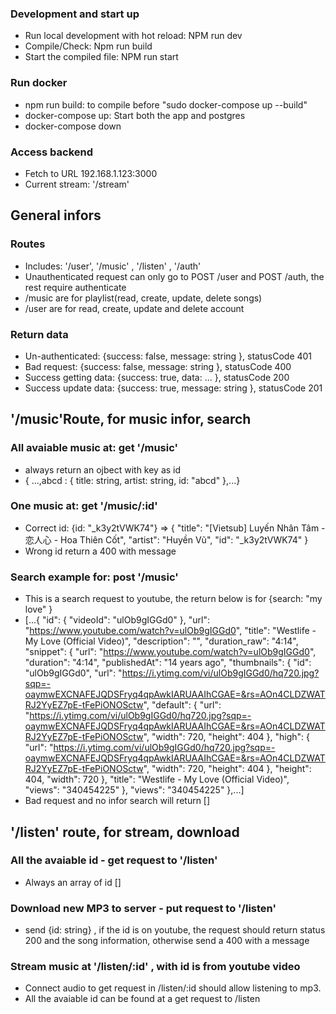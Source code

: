 ### Development and start up

- Run local development with hot reload: NPM run dev
- Compile/Check: Npm run build
- Start the compiled file: NPM run start

### Run docker

- npm run build: to compile before "sudo docker-compose up --build"
- docker-compose up: Start both the app and postgres
- docker-compose down

### Access backend

- Fetch to URL 192.168.1.123:3000
- Current stream: '/stream'

## General infors

### Routes

- Includes: '/user', '/music' , '/listen' , '/auth'
- Unauthenticated request can only go to POST /user and POST /auth, the rest require authenticate
- /music are for playlist(read, create, update, delete songs)
- /user are for read, create, update and delete account

### Return data

- Un-authenticated: {success: false, message: string }, statusCode 401
- Bad request: {success: false, message: string }, statusCode 400
- Success getting data: {success: true, data: ... }, statusCode 200
- Success update data: {success: true, message: string }, statusCode 201

## '/music'Route, for music infor, search

### All avaiable music at: get '/music'

- always return an ojbect with key as id
- { ...,abcd : {
  title: string,
  artist: string,
  id: "abcd"
  },...}

### One music at: get '/music/:id'

- Correct id: {id: "\_k3y2tVWK74"} => {
  "title": "[Vietsub] Luyến Nhân Tâm - 恋人心 - Hoa Thiên Cốt",
  "artist": "Huyền Vũ",
  "id": "\_k3y2tVWK74"
  }
- Wrong id return a 400 with message

### Search example for: post '/music'

- This is a search request to youtube, the return below is for {search: "my love" }
- [...{
  "id": {
  "videoId": "ulOb9gIGGd0"
  },
  "url": "https://www.youtube.com/watch?v=ulOb9gIGGd0",
  "title": "Westlife - My Love (Official Video)",
  "description": "",
  "duration_raw": "4:14",
  "snippet": {
  "url": "https://www.youtube.com/watch?v=ulOb9gIGGd0",
  "duration": "4:14",
  "publishedAt": "14 years ago",
  "thumbnails": {
  "id": "ulOb9gIGGd0",
  "url": "https://i.ytimg.com/vi/ulOb9gIGGd0/hq720.jpg?sqp=-oaymwEXCNAFEJQDSFryq4qpAwkIARUAAIhCGAE=&rs=AOn4CLDZWATRJ2YyEZ7pE-tFePiONOSctw",
  "default": {
  "url": "https://i.ytimg.com/vi/ulOb9gIGGd0/hq720.jpg?sqp=-oaymwEXCNAFEJQDSFryq4qpAwkIARUAAIhCGAE=&rs=AOn4CLDZWATRJ2YyEZ7pE-tFePiONOSctw",
  "width": 720,
  "height": 404
  },
  "high": {
  "url": "https://i.ytimg.com/vi/ulOb9gIGGd0/hq720.jpg?sqp=-oaymwEXCNAFEJQDSFryq4qpAwkIARUAAIhCGAE=&rs=AOn4CLDZWATRJ2YyEZ7pE-tFePiONOSctw",
  "width": 720,
  "height": 404
  },
  "height": 404,
  "width": 720
  },
  "title": "Westlife - My Love (Official Video)",
  "views": "340454225"
  },
  "views": "340454225"
  },...]
 - Bad request and no infor search will return []

## '/listen' route, for stream, download

### All the avaiable id - get request to '/listen'
 - Always an array of id []

### Download new MP3 to server - put request to '/listen'
 - send {id: string} , if the id is on youtube, the request should return status 200 and the song information, otherwise send a 400 with a message

### Stream music at '/listen/:id' , with id is from youtube video

- Connect audio to get request in /listen/:id should allow listening to mp3.
- All the avaiable id can be found at a get request to /listen
